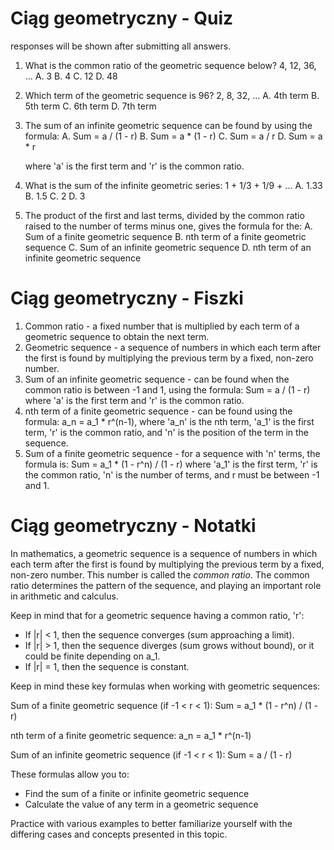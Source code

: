  # Ciąg geometryczny - Quiz

 responses will be shown after submitting all answers.

1. What is the common ratio of the geometric sequence below?
   4, 12, 36, ...
   A. 3
   B. 4
   C. 12
   D. 48

2. Which term of the geometric sequence is 96?
   2, 8, 32, ...
   A. 4th term
   B. 5th term
   C. 6th term
   D. 7th term

3. The sum of an infinite geometric sequence can be found by using the formula:
   A. Sum = a / (1 - r)
   B. Sum = a \* (1 - r)
   C. Sum = a / r
   D. Sum = a \* r

   where 'a' is the first term and 'r' is the common ratio.

4. What is the sum of the infinite geometric series: 1 + 1/3 + 1/9 + ...
   A. 1.33
   B. 1.5
   C. 2
   D. 3

5. The product of the first and last terms, divided by the common ratio raised to the number of terms minus one, gives the formula for the:
   A. Sum of a finite geometric sequence
   B. nth term of a finite geometric sequence
   C. Sum of an infinite geometric sequence
   D. nth term of an infinite geometric sequence

# Ciąg geometryczny - Fiszki

1. Common ratio - a fixed number that is multiplied by each term of a geometric sequence to obtain the next term.
2. Geometric sequence - a sequence of numbers in which each term after the first is found by multiplying the previous term by a fixed, non-zero number.
3. Sum of an infinite geometric sequence - can be found when the common ratio is between -1 and 1, using the formula: Sum = a / (1 - r) where 'a' is the first term and 'r' is the common ratio.
4. nth term of a finite geometric sequence - can be found using the formula: a\_n = a\_1 \* r^(n-1), where 'a\_n' is the nth term, 'a\_1' is the first term, 'r' is the common ratio, and 'n' is the position of the term in the sequence.
5. Sum of a finite geometric sequence - for a sequence with 'n' terms, the formula is: Sum = a\_1 \* (1 - r^n) / (1 - r) where 'a\_1' is the first term, 'r' is the common ratio, 'n' is the number of terms, and r must be between -1 and 1.

# Ciąg geometryczny - Notatki

In mathematics, a geometric sequence is a sequence of numbers in which each term after the first is found by multiplying the previous term by a fixed, non-zero number. This number is called the *common ratio*. The common ratio determines the pattern of the sequence, and playing an important role in arithmetic and calculus.

Keep in mind that for a geometric sequence having a common ratio, 'r':

* If |r| < 1, then the sequence converges (sum approaching a limit).
* If |r| > 1, then the sequence diverges (sum grows without bound), or it could be finite depending on a\_1.
* If |r| = 1, then the sequence is constant.

Keep in mind these key formulas when working with geometric sequences:

Sum of a finite geometric sequence (if -1 < r < 1):
Sum = a\_1 \* (1 - r^n) / (1 - r)

nth term of a finite geometric sequence:
a\_n = a\_1 \* r^(n-1)

Sum of an infinite geometric sequence (if -1 < r < 1):
Sum = a / (1 - r)

These formulas allow you to:

* Find the sum of a finite or infinite geometric sequence
* Calculate the value of any term in a geometric sequence

Practice with various examples to better familiarize yourself with the differing cases and concepts presented in this topic.